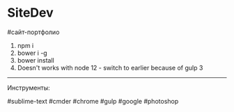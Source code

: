# SiteDev

#сайт-портфолио

1. npm i
2. bower i -g
3. bower install
4. Doesn't works with node 12 - switch to earlier because of gulp 3

___
Инструменты:

\#sublime-text \#cmder \#chrome \#gulp \#google \#photoshop
